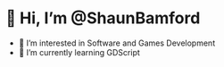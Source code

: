# 👋 Hi, I’m @ShaunBamford
- 👀 I’m interested in Software and Games Development
- 🌱 I’m currently learning GDScript

<!---
ShaunBamford/ShaunBamford is a ✨ special ✨ repository because its `README.md` (this file) appears on your GitHub profile.
You can click the Preview link to take a look at your changes.
--->
